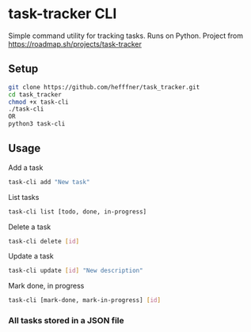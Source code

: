 # task-tracker CLI
Simple command utility for tracking tasks. Runs on Python.
Project from https://roadmap.sh/projects/task-tracker

## Setup
```bash
git clone https://github.com/hefffner/task_tracker.git
cd task_tracker
chmod +x task-cli
./task-cli
OR
python3 task-cli
```
## Usage
Add a task
```bash
task-cli add "New task"
```
List tasks 
```bash
task-cli list [todo, done, in-progress]
```
Delete a task
```bash
task-cli delete [id]
```
Update a task
```bash
task-cli update [id] "New description"
```
Mark done, in progress
```bash
task-cli [mark-done, mark-in-progress] [id]
```

### All tasks stored in a JSON file
